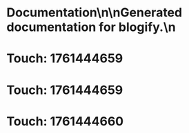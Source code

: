 # Documentation\n\nGenerated documentation for blogify.\n

# Touch: 1761444659

# Touch: 1761444659

# Touch: 1761444660

